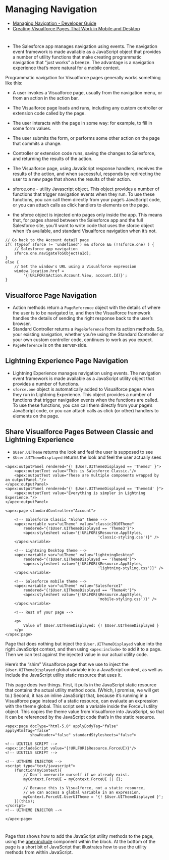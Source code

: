 # Managing Navigation
* [Managing Navigation - Developer Guide](https://developer.salesforce.com/docs/atlas.en-us.salesforce1.meta/salesforce1/vf_dev_best_practices_navigation.htm)
* [Creating Visualforce Pages That Work in Mobile and Desktop](https://developer.salesforce.com/docs/atlas.en-us.salesforce1.meta/salesforce1/vf_dev_best_practices_pages_multipurpose.htm)
#

* The Salesforce app manages navigation using events. The navigation event framework is made available as a JavaScript object that provides a number of utility functions that make creating programmatic navigation that “just works” a breeze. The advantage is a navigation experience that’s more natural for a mobile context. 

Programmatic navigation for Visualforce pages generally works something like this:
* A user invokes a Visualforce page, usually from the navigation menu, or from an action in the action bar.
* The Visualforce page loads and runs, including any custom controller or extension code called by the page.
* The user interacts with the page in some way: for example, to fill in some form values.
* The user submits the form, or performs some other action on the page that commits a change.
* Controller or extension code runs, saving the changes to Salesforce, and returning the results of the action.
* The Visualforce page, using JavaScript response handlers, receives the results of the action, and when successful, responds by redirecting the user to a new page that shows the results of their action.


* sforce.one - utility Javascript object.  This object provides a number of functions that trigger navigation events when they run. To use these functions, you can call them directly from your page’s JavaScript code, or you can attach calls as click handlers to elements on the page.

* the sforce object is injected onto pages only inside the app. This means that, for pages shared between the Salesforce app and the full Salesforce site, you’ll want to write code that uses the sforce object when it’s available, and standard Visualforce navigation when it’s not.

```apex
// Go back to the Account detail page
if( (typeof sforce != 'undefined') && sforce && (!!sforce.one) ) {
    // Salesforce app navigation
    sforce.one.navigateToSObject(aId);
}
else {
    // Set the window's URL using a Visualforce expression
    window.location.href = 
        '{!URLFOR($Action.Account.View, account.Id)}';
}

```

## Visualforce Page Navigation

* Action methods return a `PageReference` object with the details of where the user is to be navigated to, and then the Visualforce framework handles the details of sending the right response back to the user’s browser. 
* Standard Controller returns a `PageReference` from its action methods. So, your existing navigation, whether you’re using the Standard Controller or your own custom controller code, continues to work as you expect.
* `PageReference` is on the server-side.

## Lightning Experience Page Navigation
* Lightning Experience manages navigation using events. The navigation event framework is made available as a JavaScript utility object that provides a number of functions.
* `sforce.one` object is automatically added to Visualforce pages when they run in Lightning Experience. This object provides a number of functions that trigger navigation events when the functions are called. To use these functions, you can call them directly from your page’s JavaScript code, or you can attach calls as click (or other) handlers to elements on the page.

## Share Visualforce Pages Between Classic and Lightning Experience 
* `$User.UITheme` returns the look and feel the user is supposed to see
* `$User.UIThemeDisplayed` returns the look and feel the user actually sees

```Apex
<apex:outputPanel rendered="{! $User.UIThemeDisplayed == 'Theme3' }">
    <apex:outputText value="This is Salesforce Classic."/>
    <apex:outputText value="These are multiple components wrapped by an outputPanel."/>
</apex:outputPanel>
<apex:outputPanel rendered="{! $User.UIThemeDisplayed == 'Theme4d' }">
    <apex:outputText value="Everything is simpler in Lightning Experience."/>
</apex:outputPanel>
```
```Apex
<apex:page standardController="Account">

    <!-- Salesforce Classic "Aloha" theme -->
    <apex:variable var="uiTheme" value="classic2010Theme" 
        rendered="{!$User.UIThemeDisplayed == 'Theme3'}">
        <apex:stylesheet value="{!URLFOR($Resource.AppStyles, 
                                         'classic-styling.css')}" />
    </apex:variable>
    
    <!-- Lightning Desktop theme -->
    <apex:variable var="uiTheme" value="lightningDesktop" 
        rendered="{!$User.UIThemeDisplayed == 'Theme4d'}">
        <apex:stylesheet value="{!URLFOR($Resource.AppStyles, 
                                         'lightning-styling.css')}" />
    </apex:variable>
    
    <!-- Salesforce mobile theme -->
    <apex:variable var="uiTheme" value="Salesforce1" 
        rendered="{!$User.UIThemeDisplayed == 'Theme4t'}">
        <apex:stylesheet value="{!URLFOR($Resource.AppStyles, 
                                         'mobile-styling.css')}" />
    </apex:variable>

    <!-- Rest of your page -->
    
    <p>
        Value of $User.UIThemeDisplayed: {! $User.UIThemeDisplayed }
    </p>
</apex:page>
```

Page that does nothing but inject the `$User.UIThemeDisplayed` value into the right JavaScript context, and then using `<apex:include>` to add it to a page. Then we can test against the injected value in our actual utility code.

Here’s the “shim” Visualforce page that we use to inject the `$User.UIThemeDisplayed` global variable into a JavaScript context, as well as include the JavaScript utility static resource that uses it.

This page does two things. First, it pulls in the JavaScript static resource that contains the actual utility method code. (Which, I promise, we will get to.) Second, it has an inline JavaScript that, because it’s running in a Visualforce page instead of a static resource, can evaluate an expression with the theme global. This script sets a variable inside the ForceUI utility object. This copies the theme value from Visualforce into JavaScript, so that it can be referenced by the JavaScript code that’s in the static resource.

```Apex
<apex:page docType="html-5.0" applyBodyTag="false" applyHtmlTag="false"
           showHeader="false" standardStylesheets="false">

<!-- UIUTILS SCRIPT -->
<apex:includeScript value="{!URLFOR($Resource.ForceUI)}"/>
<!-- UIUTILS SCRIPT -->

<!-- UITHEME INJECTOR -->
<script type="text/javascript">
    (function(myContext){
        // Don't overwrite ourself if we already exist.
        myContext.ForceUI = myContext.ForceUI || {};
        
        // Because this is Visualforce, not a static resource,
        // we can access a global variable in an expression.
        myContext.ForceUI.UserUITheme = '{! $User.UIThemeDisplayed }';
    })(this);
</script>
<!-- UITHEME INJECTOR -->

</apex:page>
```
#
Page that shows how to add the JavaScript utility methods to the page, using the <apex:include> component within the <head> block. At the bottom of the page is a short bit of JavaScript that illustrates how to use the utility methods from within JavaScript. 
